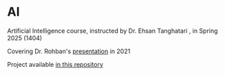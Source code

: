 # AI
Artificial Intelligence course, instructed by Dr. Ehsan Tanghatari , in Spring 2025 (1404)

Covering Dr. Rohban's [presentation](https://www.aparat.com/playlist/966909) in 2021

Project available [in this repository](https://github.com/MatinB02/AI-project)
